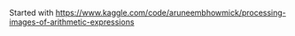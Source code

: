 Started with https://www.kaggle.com/code/aruneembhowmick/processing-images-of-arithmetic-expressions
